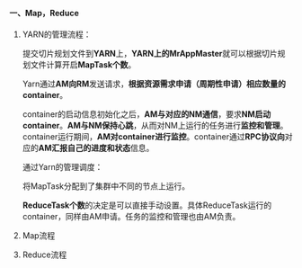 #### 一、Map，Reduce

1. YARN的管理流程：

   提交切片规划文件到**YARN**上，**YARN上的MrAppMaster**就可以根据切片规划文件计算开启**MapTask个数**。

   Yarn通过**AM向RM**发送请求，**根据资源需求申请（周期性申请）**相应数量的**container**。

   container的启动信息初始化之后，**AM与对应的NM通信**，要求**NM启动container**。**AM与NM保持心跳**，从而对NM上运行的任务进行**监控和管理**。container运行期间，**AM对container进行监控**。container通过**RPC协议向**对应的**AM汇报自己的进度和状态**信息。

   通过Yarn的管理调度：

   将MapTask分配到了集群中不同的节点上运行。

   **ReduceTask个数**的决定是可以直接手动设置。具体ReduceTask运行的container，同样由AM申请。任务的监控和管理也由AM负责。

2. Map流程

3. Reduce流程